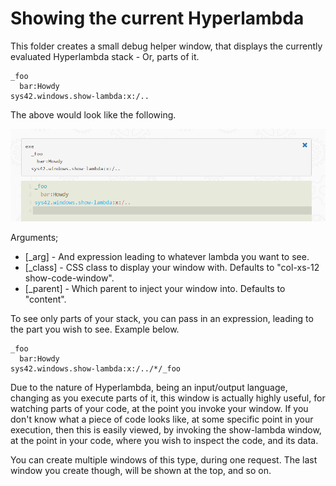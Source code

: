 Showing the current Hyperlambda
========

This folder creates a small debug helper window, that displays the currently evaluated Hyperlambda stack - Or, parts of it.

```
_foo
  bar:Howdy
sys42.windows.show-lambda:x:/..
```

The above would look like the following.

![alt tag](screenshots/example-ajax-debug-hyperlambda-window-screenshot.png)

Arguments;

* [_arg] - And expression leading to whatever lambda you want to see.
* [_class] - CSS class to display your window with. Defaults to "col-xs-12 show-code-window".
* [_parent] - Which parent to inject your window into. Defaults to "content".

To see only parts of your stack, you can pass in an expression, leading to the part you wish to see. Example below.

```
_foo
  bar:Howdy
sys42.windows.show-lambda:x:/../*/_foo
```

Due to the nature of Hyperlambda, being an input/output language, changing as you execute parts of it, this window is actually highly
useful, for watching parts of your code, at the point you invoke your window. If you don't know what a piece of code looks like, at some
specific point in your execution, then this is easily viewed, by invoking the show-lambda window, at the point in your code, where
you wish to inspect the code, and its data.

You can create multiple windows of this type, during one request. The last window you create though, will be shown at the top, and so on.
